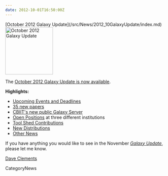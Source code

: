 ```yaml
---
date: 2012-10-01T16:50:00Z
---
```

<div class='newsItemHeader'>[October 2012 Galaxy Update](/src/News/2012_10GalaxyUpdate/index.md)</div>

<div class='right'><a href='/GalaxyUpdates/2012_10'><img src='/Images/Logos/GalaxyUpdate200.png' alt='October 2012 Galaxy Update' width=150 /></a></div>

The [October 2012 Galaxy Update is now available](/src/GalaxyUpdates/2012_10/index.md). 

**Highlights:**

* [Upcoming Events and Deadlines](/src/GalaxyUpdates/2012_10/index.md#upcoming-events-and-deadlines)
* [35 new papers](/src/GalaxyUpdates/2012_10/index.md#new-papers)
* [CBIIT's new public Galaxy Server](/src/GalaxyUpdates/2012_10/index.md#new-public-server-cbiit)
* [Open Positions](/src/GalaxyUpdates/2012_10/index.md#whos-hiring) at three different institutions
* [Tool Shed Contributions](/src/GalaxyUpdates/2012_10/index.md#tool-shed-contributions)
* [New Distributions](/src/GalaxyUpdates/2012_10/index.md#new-distributionss)
* [Other News](/src/GalaxyUpdates/2012_10/index.md#other-news)

If you have anything you would like to see in the November *[Galaxy Update](/src/GalaxyUpdates/index.md)*, please let me know.

[Dave Clements](/src/DaveClements/index.md)


CategoryNews
